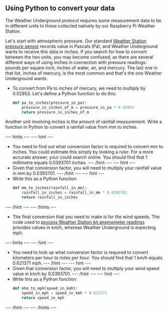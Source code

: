 ## Using Python to convert your data

The Weather Underground protocol requires some measurement data to be in different units to those collected natively by our Raspberry Pi Weather Station.

Let's start with atmospheric pressure. Our standard [Weather Station pressure sensor](https://github.com/raspberrypilearning/sensing-the-weather/blob/master/lesson-9/worksheet.md) records value in Pascals (Pa), and Weather Underground wants to receive this data in inches. If you search for how to convert between the two units, you may become confused, as there are several different ways of using inches in connection with pressure readings: pounds per square inch, inches of water, air, and mercury. The last one in that list, inches of mercury, is the most common and that's the one Weather Underground wants.

- To convert from Pa to inches of mercury, we need to multiply by 0.02953. Let's define a Python function to do this:

    ```python
    def pa_to_inches(pressure_in_pa):
        pressure_in_inches_of_m = pressure_in_pa * 0.02953
        return pressure_in_inches_of_m

    ```


Another unit involving inches is the amount of rainfall measurement. Write a function in Python to convert a rainfall value from mm to inches.


--- hints ---
--- hint ---
- You need to find out what conversion factor is required to convert mm to inches. You could estimate this simply by looking a ruler. For a more accurate answer, your could search online. You should find that 1 millimetre equals 0.0393701 inches.
--- /hint ---
--- hint ---
- Given that conversion factor, you will need to multiply your rainfall value in mm by 0.0393701.
--- /hint ---
--- hint ---
- Write this as a Python function:
    ```python
    def mm_to_inches(rainfall_in_mm):
        rainfall_in_inches = rainfall_in_mm * 0.0393701
        return rainfall_in_inches
    ```
--- /hint ---
--- /hints ---

- The final conversion that you need to make is for the wind speeds. The code used to [process Weather Station kit anemometer readings](https://github.com/raspberrypilearning/sensing-the-weather/blob/master/lesson-2/worksheet.md) provides values in km/h, whereas Weather Underground is expecting mph.

--- hints ---
--- hint ---
- You need to look up what conversion factor is required to convert kilometers per hour to miles per hour. You should find that 1 km/h equals 0.621371 mph.
--- /hint ---
--- hint ---
- Given that conversion factor, you will need to multiply your wind speed value in km/h by 0.0393701.
--- /hint ---
--- hint ---
- Write this as a Python function:
    ```python
    def khm_to_mph(speed_in_kmh):
        speed_in_mph = speed_in_kmh * 0.621371
        return speed_in_mph    
    ```
--- /hint ---
--- /hints ---

